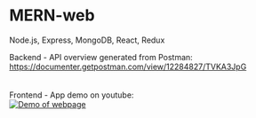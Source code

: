 # MERN-web
Node.js, Express, MongoDB, React, Redux

Backend - API overview generated from Postman:
\
https://documenter.getpostman.com/view/12284827/TVKA3JpG
\
\
\
Frontend - App demo on youtube:
\
[![Demo of webpage](http://img.youtube.com/vi/m-wsIPaL4XE/0.jpg)](https://youtu.be/m-wsIPaL4XE)
